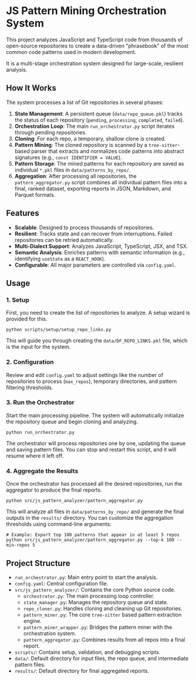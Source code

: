 # JS Pattern Mining Orchestration System

This project analyzes JavaScript and TypeScript code from thousands of open-source repositories to create a data-driven "phrasebook" of the most common code patterns used in modern development.

It is a multi-stage orchestration system designed for large-scale, resilient analysis.

## How It Works

The system processes a list of Git repositories in several phases:

1.  **State Management**: A persistent queue (`data/repo_queue.pkl`) tracks the status of each repository (`pending`, `processing`, `completed`, `failed`).
2.  **Orchestration Loop**: The main `run_orchestrator.py` script iterates through pending repositories.
3.  **Cloning**: For each repo, a temporary, shallow clone is created.
4.  **Pattern Mining**: The cloned repository is scanned by a `tree-sitter`-based parser that extracts and normalizes code patterns into abstract signatures (e.g., `const IDENTIFIER = VALUE`).
5.  **Pattern Storage**: The mined patterns for each repository are saved as individual `*.pkl` files in `data/patterns_by_repo/`.
6.  **Aggregation**: After processing all repositories, the `pattern_aggregator.py` script combines all individual pattern files into a final, ranked dataset, exporting reports in JSON, Markdown, and Parquet formats.

## Features

- **Scalable**: Designed to process thousands of repositories.
- **Resilient**: Tracks state and can recover from interruptions. Failed repositories can be retried automatically.
- **Multi-Dialect Support**: Analyzes JavaScript, TypeScript, JSX, and TSX.
- **Semantic Analysis**: Enriches patterns with semantic information (e.g., identifying `useState` as a `REACT_HOOK`).
- **Configurable**: All major parameters are controlled via `config.yaml`.

## Usage

### 1. Setup

First, you need to create the list of repositories to analyze. A setup wizard is provided for this.

```shell
python scripts/setup/setup_repo_links.py
```

This will guide you through creating the `data/DF_REPO_LINKS.pkl` file, which is the input for the system.

### 2. Configuration

Review and edit `config.yaml` to adjust settings like the number of repositories to process (`max_repos`), temporary directories, and pattern filtering thresholds.

### 3. Run the Orchestrator

Start the main processing pipeline. The system will automatically initialize the repository queue and begin cloning and analyzing.

```shell
python run_orchestrator.py
```

The orchestrator will process repositories one by one, updating the queue and saving pattern files. You can stop and restart this script, and it will resume where it left off.

### 4. Aggregate the Results

Once the orchestrator has processed all the desired repositories, run the aggregator to produce the final reports.

```shell
python src/js_pattern_analyzer/pattern_aggregator.py
```

This will analyze all files in `data/patterns_by_repo/` and generate the final outputs in the `results/` directory. You can customize the aggregation thresholds using command-line arguments:

```shell
# Example: Export top 100 patterns that appear in at least 5 repos
python src/js_pattern_analyzer/pattern_aggregator.py --top-k 100 --min-repos 5
```

## Project Structure

- `run_orchestrator.py`: Main entry point to start the analysis.
- `config.yaml`: Central configuration file.
- `src/js_pattern_analyzer/`: Contains the core Python source code.
  - `orchestrator.py`: The main processing loop controller.
  - `state_manager.py`: Manages the repository queue and state.
  - `repo_cloner.py`: Handles cloning and cleaning up Git repositories.
  - `pattern_miner.py`: The core `tree-sitter` based pattern extraction engine.
  - `pattern_miner_wrapper.py`: Bridges the pattern miner with the orchestration system.
  - `pattern_aggregator.py`: Combines results from all repos into a final report.
- `scripts/`: Contains setup, validation, and debugging scripts.
- `data/`: Default directory for input files, the repo queue, and intermediate pattern files.
- `results/`: Default directory for final aggregated reports.
